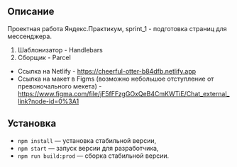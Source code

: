 ## Описание

Проектная работа Яндекс.Практикум, sprint_1 - подготовка страниц для мессенджера.

1. Шаблонизатор - Handlebars
2. Сборщик - Parcel

- Ссылка на Netlify - https://cheerful-otter-b84dfb.netlify.app
- Ссылка на макет в Figms (возможно небольшое отступление от превоночального мекета) - https://www.figma.com/file/jF5fFFzgGOxQeB4CmKWTiE/Chat_external_link?node-id=0%3A1

## Установка

- `npm install` — установка стабильной версии,
- `npm start` — запуск версии для разработчика,
- `npm run build:prod` — сборка стабильной версии.
